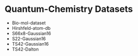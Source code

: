 # Quantum-Chemistry Datasets

- Bio-mol-dataset
- Hirshfeld-atom-db
- S66x8-Gaussian16
- S22-Gaussian16
- TS42-Gaussian16
- TS42-Dalton
